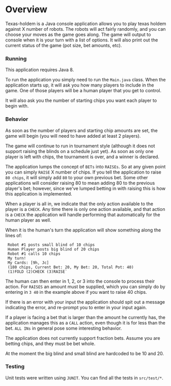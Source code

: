 # Overview

Texas-holdem is a Java console application allows you to play texas holdem against X number of robots. The robots will act fairly randomly, and
you can choose your moves as the game goes along. The game will output to console when it is your turn with a list of options. It will also
print out the current status of the game (pot size, bet amounts, etc).


### Running

This application requires Java 8.

To run the application you simply need to run the `Main.java` class. When the application starts up, it will ask you
how many players to include in the game. One of those players will be a human player that you get to control.

It will also ask you the number of starting chips you want each player to begin with.

### Behavior

As soon as the number of players and starting chip amounts are set, the game will begin (you will need to have added at
least 2 players).

The game will continue to run in tournament style (although it does not support raising the blinds on a schedule just yet).
As soon as only one player is left with chips, the tournament is over, and a winner is declared.

The application lumps the concept of `BETs` into `RAISEs`. So at any given point you can simply `RAISE` X number of chips.
If you tell the application to raise `80 chips`, it will simply add `80` to your own previous bet. Some other applications
will consider raising 80 to mean adding 80 to the previous player's bet; however, since we've lumped betting in with raising
this is how this application is implemented.

When a player is all in, we indicate that the only action available to the player is a `CHECK`. Any time there is only
one action available, and that action is a `CHECK` the application will handle performing that automatically for the
human player as well.

When it is the human's turn the application will show something along the lines of:

     Robot #1 posts small blind of 10 chips
     Human Player posts big blind of 20 chips
     Robot #1 calls 10 chips
     My turn!
     My Cards: [9h, Jc]
     (180 chips, Current Bet: 20, My Bet: 20, Total Pot: 40)
     (1)FOLD (2)CHECK (3)RAISE`

The human can then enter in 1, 2, or 3 into the console to process their action. For `RAISES` an amount must be supplied,
which you can simply do by entering in `3 40` in the example above if you want to raise 40 chips.

If there is an error with your input the application should spit out a message indicating the error, and re-prompt you
to enter in your input again.

If a player is facing a bet that is larger than the amount he currently has, the application manages this as a `CALL` action,
even though it is for less than the bet. `ALL INs` in general pose some interesting behavior.

The application does not currently support fraction bets. Assume you are betting chips, and they must be bet whole.

At the moment the big blind and small blind are hardcoded to be 10 and 20.

### Testing

Unit tests were written using `JUNIT`. You can find all the tests in `src/test/*`.

